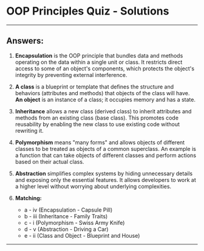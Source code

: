 # OOP Principles Quiz - Solutions

---

## **Answers:**

1. **Encapsulation** is the OOP principle that bundles data and methods operating on the data within a single unit or class. It restricts direct access to some of an object's components, which protects the object's integrity by preventing external interference.

2. **A class** is a blueprint or template that defines the structure and behaviors (attributes and methods) that objects of the class will have. **An object** is an instance of a class; it occupies memory and has a state.

3. **Inheritance** allows a new class (derived class) to inherit attributes and methods from an existing class (base class). This promotes code reusability by enabling the new class to use existing code without rewriting it.

4. **Polymorphism** means "many forms" and allows objects of different classes to be treated as objects of a common superclass. An example is a function that can take objects of different classes and perform actions based on their actual class.

5. **Abstraction** simplifies complex systems by hiding unnecessary details and exposing only the essential features. It allows developers to work at a higher level without worrying about underlying complexities.

6. **Matching:**

   - a - iv (Encapsulation - Capsule Pill)
   - b - iii (Inheritance - Family Traits)
   - c - i (Polymorphism - Swiss Army Knife)
   - d - v (Abstraction - Driving a Car)
   - e - ii (Class and Object - Blueprint and House)

---

